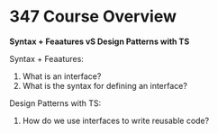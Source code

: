 # 347 Course Overview

**Syntax + Feaatures vS Design Patterns with TS**

Syntax + Feaatures:
1. What is an interface?
2. What is the syntax for defining an interface?

Design Patterns with TS:
1. How do we use interfaces to write reusable code?




